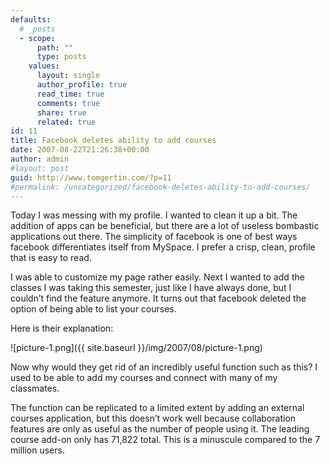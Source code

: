 ```yaml
---
defaults:
  # _posts
  - scope:
      path: ""
      type: posts
    values:
      layout: single
      author_profile: true
      read_time: true
      comments: true
      share: true
      related: true
id: 11
title: Facebook deletes ability to add courses
date: 2007-08-22T21:26:38+00:00
author: admin
#layout: post
guid: http://www.tomgertin.com/?p=11
#permalink: /uncategorized/facebook-deletes-ability-to-add-courses/
---
```

Today I was messing with my profile. I wanted to clean it up a bit. The addition of apps can be beneficial, but there are a lot of useless bombastic applications out there. The simplicity of facebook is one of best ways facebook differentiates itself from MySpace. I prefer a crisp, clean, profile that is easy to read.

I was able to customize my page rather easily. Next I wanted to add the classes I was taking this semester, just like I have always done, but I couldn’t find the feature anymore. It turns out that facebook deleted the option of being able to list your courses.

Here is their explanation:

![picture-1.png]({{ site.baseurl }}/img/2007/08/picture-1.png)

Now why would they get rid of an incredibly useful function such as this? I used to be able to add my courses and connect with many of my classmates.

The function can be replicated to a limited extent by adding an external courses application, but this doesn’t work well because collaboration features are only as useful as the number of people using it. The leading course add-on only has 71,822 total. This is a minuscule compared to the 7 million users.

